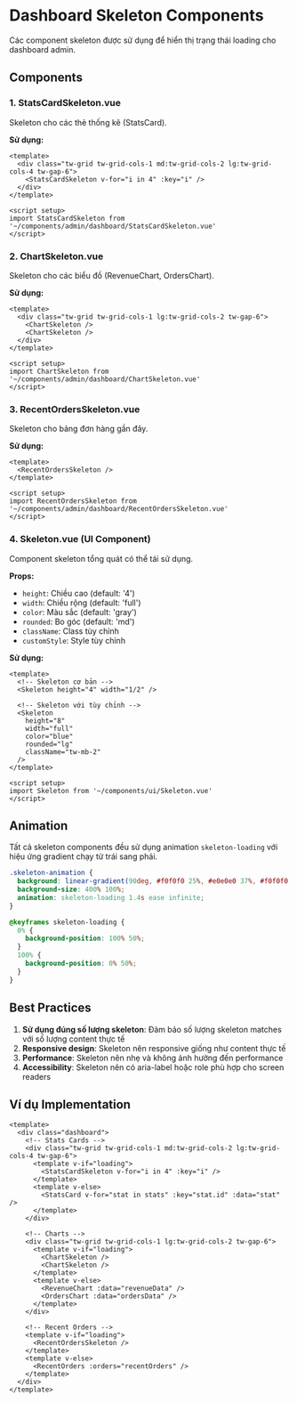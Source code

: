 # Dashboard Skeleton Components

Các component skeleton được sử dụng để hiển thị trạng thái loading cho dashboard admin.

## Components

### 1. StatsCardSkeleton.vue
Skeleton cho các thẻ thống kê (StatsCard).

**Sử dụng:**
```vue
<template>
  <div class="tw-grid tw-grid-cols-1 md:tw-grid-cols-2 lg:tw-grid-cols-4 tw-gap-6">
    <StatsCardSkeleton v-for="i in 4" :key="i" />
  </div>
</template>

<script setup>
import StatsCardSkeleton from '~/components/admin/dashboard/StatsCardSkeleton.vue'
</script>
```

### 2. ChartSkeleton.vue
Skeleton cho các biểu đồ (RevenueChart, OrdersChart).

**Sử dụng:**
```vue
<template>
  <div class="tw-grid tw-grid-cols-1 lg:tw-grid-cols-2 tw-gap-6">
    <ChartSkeleton />
    <ChartSkeleton />
  </div>
</template>

<script setup>
import ChartSkeleton from '~/components/admin/dashboard/ChartSkeleton.vue'
</script>
```

### 3. RecentOrdersSkeleton.vue
Skeleton cho bảng đơn hàng gần đây.

**Sử dụng:**
```vue
<template>
  <RecentOrdersSkeleton />
</template>

<script setup>
import RecentOrdersSkeleton from '~/components/admin/dashboard/RecentOrdersSkeleton.vue'
</script>
```

### 4. Skeleton.vue (UI Component)
Component skeleton tổng quát có thể tái sử dụng.

**Props:**
- `height`: Chiều cao (default: '4')
- `width`: Chiều rộng (default: 'full')
- `color`: Màu sắc (default: 'gray')
- `rounded`: Bo góc (default: 'md')
- `className`: Class tùy chỉnh
- `customStyle`: Style tùy chỉnh

**Sử dụng:**
```vue
<template>
  <!-- Skeleton cơ bản -->
  <Skeleton height="4" width="1/2" />
  
  <!-- Skeleton với tùy chỉnh -->
  <Skeleton 
    height="8" 
    width="full" 
    color="blue" 
    rounded="lg"
    className="tw-mb-2"
  />
</template>

<script setup>
import Skeleton from '~/components/ui/Skeleton.vue'
</script>
```

## Animation

Tất cả skeleton components đều sử dụng animation `skeleton-loading` với hiệu ứng gradient chạy từ trái sang phải.

```css
.skeleton-animation {
  background: linear-gradient(90deg, #f0f0f0 25%, #e0e0e0 37%, #f0f0f0 63%);
  background-size: 400% 100%;
  animation: skeleton-loading 1.4s ease infinite;
}

@keyframes skeleton-loading {
  0% {
    background-position: 100% 50%;
  }
  100% {
    background-position: 0% 50%;
  }
}
```

## Best Practices

1. **Sử dụng đúng số lượng skeleton**: Đảm bảo số lượng skeleton matches với số lượng content thực tế
2. **Responsive design**: Skeleton nên responsive giống như content thực tế
3. **Performance**: Skeleton nên nhẹ và không ảnh hưởng đến performance
4. **Accessibility**: Skeleton nên có aria-label hoặc role phù hợp cho screen readers

## Ví dụ Implementation

```vue
<template>
  <div class="dashboard">
    <!-- Stats Cards -->
    <div class="tw-grid tw-grid-cols-1 md:tw-grid-cols-2 lg:tw-grid-cols-4 tw-gap-6">
      <template v-if="loading">
        <StatsCardSkeleton v-for="i in 4" :key="i" />
      </template>
      <template v-else>
        <StatsCard v-for="stat in stats" :key="stat.id" :data="stat" />
      </template>
    </div>

    <!-- Charts -->
    <div class="tw-grid tw-grid-cols-1 lg:tw-grid-cols-2 tw-gap-6">
      <template v-if="loading">
        <ChartSkeleton />
        <ChartSkeleton />
      </template>
      <template v-else>
        <RevenueChart :data="revenueData" />
        <OrdersChart :data="ordersData" />
      </template>
    </div>

    <!-- Recent Orders -->
    <template v-if="loading">
      <RecentOrdersSkeleton />
    </template>
    <template v-else>
      <RecentOrders :orders="recentOrders" />
    </template>
  </div>
</template> 